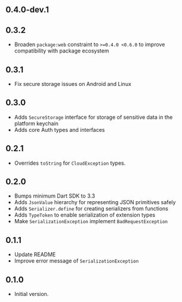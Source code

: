 ## 0.4.0-dev.1

## 0.3.2

- Broaden `package:web` constraint to `>=0.4.0 <0.6.0` to improve compatibility with package ecosystem

## 0.3.1

- Fix secure storage issues on Android and Linux

## 0.3.0

- Adds `SecureStorage` interface for storage of sensitive data in the platform keychain
- Adds core Auth types and interfaces

## 0.2.1

- Overrides `toString` for `CloudException` types.

## 0.2.0

- Bumps minimum Dart SDK to 3.3
- Adds `JsonValue` hierarchy for representing JSON primitives safely
- Adds `Serializer.define` for creating serializers from functions
- Adds `TypeToken` to enable serialization of extension types
- Make `SerializationException` implement `BadRequestException`

## 0.1.1

- Update README
- Improve error message of `SerializationException`

## 0.1.0

- Initial version.
